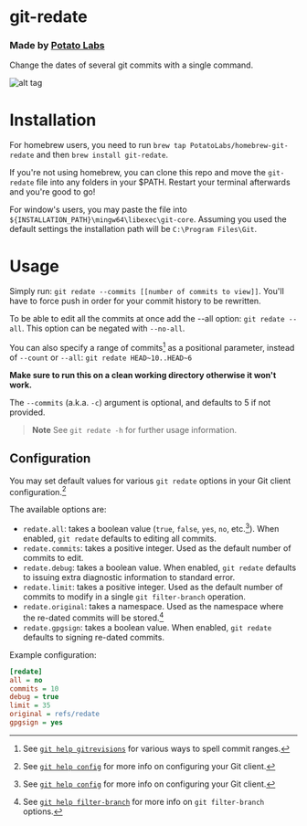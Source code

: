 # git-redate
### Made by [Potato Labs](http://taterlabs.com)

Change the dates of several git commits with a single command.

![alt tag](https://i.stack.imgur.com/yE4cQ.gif)

# Installation

For homebrew users, you need to run `brew tap PotatoLabs/homebrew-git-redate` and then `brew install git-redate`.

If you're not using homebrew, you can clone this repo and move the `git-redate` file into any folders in your $PATH. Restart your terminal afterwards and you're good to go!

For window's users, you may paste the file into `${INSTALLATION_PATH}\mingw64\libexec\git-core`. Assuming you used the default settings the installation path will be `C:\Program Files\Git`.

# Usage

Simply run: `git redate --commits [[number of commits to view]]`.  You'll have to force push in order for your commit history to be rewritten.

To be able to edit all the commits at once add the --all option: `git redate --all`.  This option can be negated with `--no-all`.

You can also specify a range of commits[^git-gitrevisions-help] as a positional parameter, instead of `--count` or `--all`: `git redate HEAD~10..HEAD~6`

**Make sure to run this on a clean working directory otherwise it won't work.**

The `--commits` (a.k.a. `-c`) argument is optional, and defaults to 5 if not provided.

<!-- note that this renders an info box -->
> **Note**
> See `git redate -h` for further usage information.

## Configuration

You may set default values for various `git redate` options in your Git client configuration.[^git-config-help]

The available options are:

- `redate.all`: takes a boolean value (`true`, `false`, `yes`, `no`, etc.[^git-config-help]). When enabled, `git redate` defaults to editing all commits.
- `redate.commits`: takes a positive integer.  Used as the default number of commits to edit.
- `redate.debug`: takes a boolean value.  When enabled, `git redate` defaults to issuing extra diagnostic information to standard error.
- `redate.limit`: takes a positive integer.  Used as the default number of commits to modify in a single `git filter-branch` operation.
- `redate.original`: takes a namespace.  Used as the namespace where the re-dated commits will be stored.[^git-filter-branch-help]
- `redate.gpgsign`: takes a boolean value.  When enabled, `git redate` defaults to signing re-dated commits.

Example configuration:

```INI
[redate]
all = no
commits = 10
debug = true
limit = 35
original = refs/redate
gpgsign = yes
```

[^git-gitrevisions-help]: See [`git help gitrevisions`](https://git-scm.com/docs/gitrevisions) for various ways to spell commit ranges.
[^git-config-help]: See [`git help config`](https://git-scm.com/docs/git-config) for more info on configuring your Git client.
[^git-filter-branch-help]: See [`git help filter-branch`](https://git-scm.com/docs/git-filter-branch) for more info on `git filter-branch` options.
